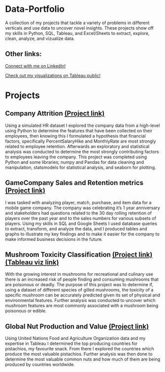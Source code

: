 # Data-Portfolio
A collection of my projects that tackle a variety of problems in different verticals and use data to uncover novel insights. These projects show off my skills in Python, SQL, Tableau, and Excel/Sheets to extract, explore, clean, analyze, and vizualize data.

## Other links:

[Connect with me on LinkedIn!](https://www.linkedin.com/in/jason-robathan-7469b5136/)

[Check out my visualizations on Tableau public!](https://public.tableau.com/app/profile/jason1251#!/)

# Projects

## Company Attrition [(Project link)](https://github.com/Zaltaer/Data-Portfolio/blob/main/Company%20Attrition%20(Python)/Employee%20Attrition%20Python%20Project.ipynb)

Using a simulated HR dataset I explored the company data from a high-level using Python to determine the features that have been collected on their employees, then knowing this I formulated a hypothesis that financial factors, specifically PercentSalaryHike and MonthlyRate are most strongly related to employee retention. Afterwards an exploratory and statistical analysis was conducted to determine the most strongly contributing factors to employees leaving the company. This project was completed using Python and some libraries; numpy and Pandas for data cleaning and manipulation, statsmodels for statistical analysis, and seaborn for plotting.

## GameCompany Sales and Retention metrics [(Project link)](https://github.com/Zaltaer/Data-Portfolio/tree/main/GameCompany%20-%20Sales%20%26%20Customer%20Retention)

I was tasked with analyzing player, match, purchase, and item data for a mobile game company. The company was celebrating it’s 1 year anniversary and stakeholders had questions related to the 30 day rolling retention of players over the past year and to the sales numbers for various subsets of players. Using my skills in SQL and Google Sheets I used database queries to extract, transform, and analyze the data, and I produced tables and graphs to illustrate my key findings and to make it easier for the company to make informed business decisions in the future.

## Mushroom Toxicity Classification [(Project link)](https://github.com/Zaltaer/Data-Portfolio/blob/main/Mushroom%20classification%20project/JasonRobathan%20-%20Capstone%20-%20Mushrooms.ipynb) [(Tableau viz link)](https://public.tableau.com/app/profile/jason1251/viz/MushroomToxicityClassification/Story1)

With the growing interest in mushrooms for recreational and culinary use there is an increased risk of people finding and consuming mushrooms that are poisonous or deadly. The purpose of this project was to determine if, using a dataset of different species of gilled mushrooms, the toxicity of a specific mushroom can be accurately predicted given its set of physical and environmental features. Further analysis was conducted to uncover which mushroom features are most commonly associated with a mushroom being poisonous or edible.

## Global Nut Production and Value [(Project link)](https://public.tableau.com/app/profile/jason1251/viz/Project2-Tableau-JasonR-Nuts/Dashboard1-Hypothesis)

Using United Nations Food and Agriculture Organization data and my expertise in Tableau I determined the top producing countries for pistachios, my favourite snack. From there I explored the countries which produce the most valuable pistachios. Further analysis was then done to determine the most valuable common nuts and how much of them are being produced by countries worldwide.
